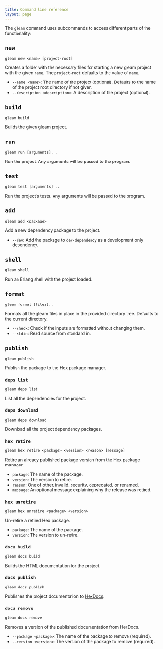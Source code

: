 ```yaml
---
title: Command line reference
layout: page
---
```


The `gleam` command uses subcommands to access different parts of the functionality:

## `new`

`gleam new <name> [project-root]`

Creates a folder with the necessary files for starting a new gleam project with
the given `name`.  The `project-root` defaults to the value of `name`.

- `--name <name>`: The name of the project (optional). Defaults to the name of
  the project root directory if not given.
- `--description <description>`: A description of the project (optional).


## `build`

`gleam build`

Builds the given gleam project.


## `run`

`gleam run [arguments]...`

Run the project. Any arguments will be passed to the program.


## `test`

`gleam test [arguments]...`

Run the project's tests. Any arguments will be passed to the program.


## `add`

`gleam add <package>`

Add a new dependency package to the project.

- `--dev`: Add the package to `dev-dependency` as a development only dependency.


## `shell`

`gleam shell`

Run an Erlang shell with the project loaded.


## `format`

`gleam format [files]...`

Formats all the gleam files in place in the provided directory tree. Defaults to
the current directory.

- `--check`: Check if the inputs are formatted without changing them.
- `--stdin`: Read source from standard in.


## `publish`

`gleam publish`

Publish the package to the Hex package manager.


### `deps list`

`gleam deps list`

List all the dependencies for the project.


### `deps download`

`gleam deps download`

Download all the project dependency packages.


### `hex retire`

`gleam hex retire <package> <version> <reason> [message]`

Retire an already published package version from the Hex package manager.

- `package`: The name of the package.
- `version`: The version to retire.
- `reason`: One of other, invalid, security, deprecated, or renamed.
- `message`: An optional message explaining why the release was retired.


### `hex unretire`

`gleam hex unretire <package> <version>`

Un-retire a retired Hex package.

- `package`: The name of the package.
- `version`: The version to un-retire.


### `docs build`

`gleam docs build`

Builds the HTML documentation for the project.


### `docs publish`

`gleam docs publish`

Publishes the project documentation to [HexDocs](https://hexdocs.pm).


### `docs remove`

`gleam docs remove`

Removes a version of the published documentation from [HexDocs](https://hexdocs.pm).

- `--package <package>`: The name of the package to remove (required).
- `--version <version>`: The version of the package to remove (required).
